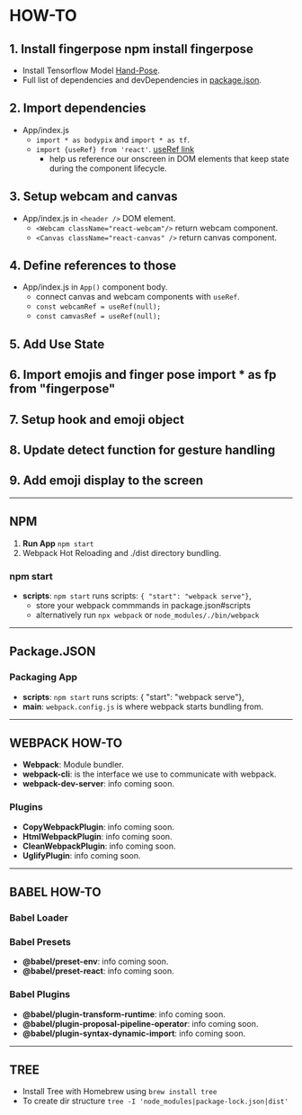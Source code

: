 # HOW-TO

## **1.** Install fingerpose npm install fingerpose

- Install Tensorflow Model [Hand-Pose](https://www.npmjs.com/package/@tensorflow-models/handpose).
- Full list of dependencies and devDependencies in [package.json]().

## **2.** Import dependencies

- App/index.js
  - `import * as bodypix` and `import * as tf`.
  - `import {useRef} from 'react'`. [useRef link](https://reactjs.org/docs/hooks-reference.html#useref)
    - help us reference our onscreen in DOM elements that keep state during the component lifecycle.

## **3.** Setup webcam and canvas

- App/index.js in `<header />` DOM element.
  - `<Webcam className="react-webcam"/>` return webcam component.
  - `<Canvas className="react-canvas" />` return canvas component.

## **4.** Define references to those

- App/index.js in `App()` component body.
  - connect canvas and webcam components with `useRef`.
  - `const webcamRef = useRef(null);`
  - `const camvasRef = useRef(null);`

## **5.** Add Use State

## **6.** Import emojis and finger pose import * as fp from "fingerpose"

## **7.** Setup hook and emoji object

## **8.** Update detect function for gesture handling

## **9.** Add emoji display to the screen

---

## NPM

1. **Run App** `npm start`
2. Webpack Hot Reloading and ./dist directory bundling.

### npm start

- **scripts**: `npm start` runs scripts: `{ "start": "webpack serve"}`,
  - store your webpack commmands in package.json#scripts
  - alternatively run `npx webpack` or `node_modules/./bin/webpack`

---

## Package.JSON

### Packaging App

- **scripts**: `npm start` runs scripts: { "start": "webpack serve"},
- **main**: `webpack.config.js` is where webpack starts bundling from.

---

## WEBPACK HOW-TO

- **Webpack**: Module bundler.
- **webpack-cli**: is the interface we use to communicate with webpack.
- **webpack-dev-server**: info coming soon.

### Plugins

- **CopyWebpackPlugin**: info coming soon.
- **HtmlWebpackPlugin**: info coming soon.
- **CleanWebpackPlugin**: info coming soon.
- **UglifyPlugin**: info coming soon.

---

## BABEL HOW-TO

### Babel Loader

### Babel Presets

- **@babel/preset-env**: info coming soon.
- **@babel/preset-react**: info coming soon.

### Babel Plugins

- **@babel/plugin-transform-runtime**: info coming soon.
- **@babel/plugin-proposal-pipeline-operator**: info coming soon.
- **@babel/plugin-syntax-dynamic-import**: info coming soon.

---

## TREE

- Install Tree with Homebrew using `brew install tree`
- To create dir structure `tree -I 'node_modules|package-lock.json|dist'`
